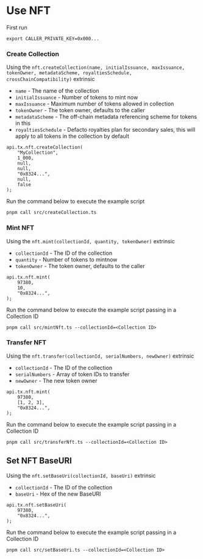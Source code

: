 # Use NFT

First run

```
export CALLER_PRIVATE_KEY=0x000...
```

### Create Collection

Using the `nft.createCollection(name, initialIssuance, maxIssuance, tokenOwner, metadataScheme, royaltiesSchedule, crossChainCompatibility)` extrinsic

- `name` - The name of the collection
- `initialIssuance` - Number of tokens to mint now
- `maxIssuance` - Maximum number of tokens allowed in collection
- `tokenOwner` - The token owner, defaults to the caller
- `metadataScheme` - The off-chain metadata referencing scheme for tokens in this
- `royaltiesSchedule` - Defacto royalties plan for secondary sales, this will apply to all tokens in the collection by default

```
api.tx.nft.createCollection(
    "MyCollection",
    1_000,
    null,
    null,
    "0x8324...",
    null,
    false
);
```

Run the command below to execute the example script

```
pnpm call src/createCollection.ts
```

### Mint NFT

Using the `nft.mint(collectionId, quantity, tokenOwner)` extrinsic

- `collectionId` - The ID of the collection
- `quantity` - Number of tokens to mintnow
- `tokenOwner` - The token owner, defaults to the caller

```
api.tx.nft.mint(
    97380,
    10,
    "0x8324...",
);
```

Run the command below to execute the example script passing in a Collection ID

```
pnpm call src/mintNft.ts --collectionId=<Collection ID>
```

### Transfer NFT

Using the `nft.transfer(collectionId, serialNumbers, newOwner)` extrinsic

- `collectionId` - The ID of the collection
- `serialNumbers` - Array of token IDs to transfer
- `newOwner` - The new token owner

```
api.tx.nft.mint(
    97380,
    [1, 2, 3],
    "0x8324...",
);
```

Run the command below to execute the example script passing in a Collection ID

```
pnpm call src/transferNft.ts --collectionId=<Collection ID>
```

## Set NFT BaseURI

Using the `nft.setBaseUri(collectionId, baseUri)` extrinsic

- `collectionId` - The ID of the collection
- `baseUri` - Hex of the new BaseURI

```
api.tx.nft.setBaseUri(
    97380,
    "0x8324...",
);
```

Run the command below to execute the example script passing in a Collection ID

```
pnpm call src/setBaseUri.ts --collectionId=<Collection ID>
```
